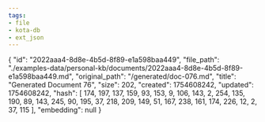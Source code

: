 ```yaml
---
tags:
- file
- kota-db
- ext_json
---
```

{
  "id": "2022aaa4-8d8e-4b5d-8f89-e1a598baa449",
  "file_path": "./examples-data/personal-kb/documents/2022aaa4-8d8e-4b5d-8f89-e1a598baa449.md",
  "original_path": "/generated/doc-076.md",
  "title": "Generated Document 76",
  "size": 202,
  "created": 1754608242,
  "updated": 1754608242,
  "hash": [
    174,
    197,
    137,
    159,
    93,
    153,
    9,
    106,
    143,
    2,
    254,
    135,
    190,
    89,
    143,
    245,
    90,
    195,
    37,
    218,
    209,
    149,
    51,
    167,
    238,
    161,
    174,
    226,
    12,
    2,
    37,
    115
  ],
  "embedding": null
}